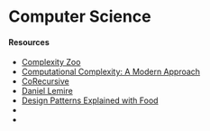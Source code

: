 # Computer Science

#### Resources

* [Complexity Zoo](https://complexityzoo.net)
* [Computational Complexity: A Modern Approach](https://theory.cs.princeton.edu/complexity)
* [CoRecursive](https://corecursive.com)
* [Daniel Lemire](https://lemire.me/blog)
* [Design Patterns Explained with Food](https://github.com/wesdoyle/design-patterns-explained-with-food)
*
*

